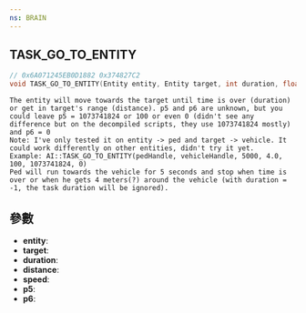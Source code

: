 ```yaml
---
ns: BRAIN
---
```

## TASK_GO_TO_ENTITY

```c
// 0x6A071245EB0D1882 0x374827C2
void TASK_GO_TO_ENTITY(Entity entity, Entity target, int duration, float distance, float speed, float p5, int p6);
```

```
The entity will move towards the target until time is over (duration) or get in target's range (distance). p5 and p6 are unknown, but you could leave p5 = 1073741824 or 100 or even 0 (didn't see any difference but on the decompiled scripts, they use 1073741824 mostly) and p6 = 0  
Note: I've only tested it on entity -> ped and target -> vehicle. It could work differently on other entities, didn't try it yet.  
Example: AI::TASK_GO_TO_ENTITY(pedHandle, vehicleHandle, 5000, 4.0, 100, 1073741824, 0)  
Ped will run towards the vehicle for 5 seconds and stop when time is over or when he gets 4 meters(?) around the vehicle (with duration = -1, the task duration will be ignored).  
```

## 參數
* **entity**: 
* **target**: 
* **duration**: 
* **distance**: 
* **speed**: 
* **p5**: 
* **p6**: 


